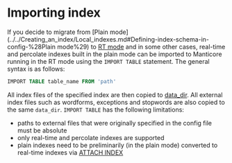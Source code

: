 # Importing index

If you decide to migrate from [Plain mode](../../Creating_an_index/Local_indexes.md#Defining-index-schema-in-config-%28Plain mode%29) to [RT mode](../../Creating_an_index/Local_indexes.md#Online-schema-management-%28RT-mode%29) and in some other cases, real-time and percolate indexes built in the plain mode can be imported to Manticore running in the RT mode using the `IMPORT TABLE` statement. The general syntax is as follows:

```sql
IMPORT TABLE table_name FROM 'path'
```

All index files of the specified index are then copied to [data_dir](../../Server_settings/Searchd.md#data_dir). All external index files such as wordforms, exceptions and stopwords are also copied to the same `data_dir`.
`IMPORT TABLE` has the following limitations:
* paths to external files that were originally specified in the config file must be absolute
* only real-time and percolate indexes are supported
* plain indexes need to be preliminarily (in the plain mode) converted to real-time indexes via [ATTACH INDEX](../../Adding_data_from_external_storages/Adding_data_from_indexes/Attaching_a_plain_index_to_RT_index.md)
